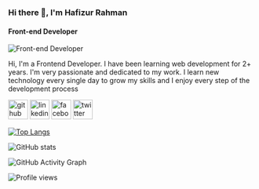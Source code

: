 ### Hi there 👋,  I'm Hafizur Rahman
#### Front-end Developer
![Front-end Developer](https://arturssmirnovs.github.io/github-profile-readme-generator/images/banner.png)

Hi, I'm a Frontend Developer. I have been learning web development for 2+ years. I'm very passionate and dedicated to my work. I learn new technology every single day to grow my skills and I enjoy every step of the development process



[<img src='https://cdn.jsdelivr.net/npm/simple-icons@3.0.1/icons/github.svg' alt='github' height='40'>](https://github.com/hafizur-02)  [<img src='https://cdn.jsdelivr.net/npm/simple-icons@3.0.1/icons/linkedin.svg' alt='linkedin' height='40'>](https://www.linkedin.com/in/www.linkedin.com/in/hafizur--rahman/)  [<img src='https://cdn.jsdelivr.net/npm/simple-icons@3.0.1/icons/facebook.svg' alt='facebook' height='40'>](https://www.facebook.com/https://web.facebook.com/HafizurRahmanUzzul/)  [<img src='https://cdn.jsdelivr.net/npm/simple-icons@3.0.1/icons/twitter.svg' alt='twitter' height='40'>](https://twitter.com/https://twitter.com/Hafizur28833302)  

[![Top Langs](https://github-readme-stats.vercel.app/api/top-langs/?username=hafizur-02)](https://github.com/anuraghazra/github-readme-stats)

![GitHub stats](https://github-readme-stats.vercel.app/api?username=hafizur-02&show_icons=true&count_private=true)  

![GitHub Activity Graph](https://activity-graph.herokuapp.com/graph?username=hafizur-02)  

![Profile views](https://gpvc.arturio.dev/hafizur-02)  
